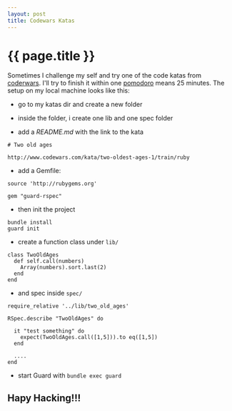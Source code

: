 ```yaml
---
layout: post
title: Codewars Katas
---
```


{{ page.title }}
================

Sometimes I challenge my self and try one of the code katas from [coderwars](http://www.codewars.com/). I'll try to finish it within one [pomodoro](https://en.wikipedia.org/wiki/Pomodoro_Technique) means 25 minutes. The setup on my local machine looks like this:

* go to my katas dir and create a new folder

* inside the folder, i create one lib and one spec folder

* add a *README.md* with the link to the kata

```
# Two old ages

http://www.codewars.com/kata/two-oldest-ages-1/train/ruby
```

* add a Gemfile:

```
source 'http://rubygems.org'

gem "guard-rspec"
```

* then init the project

```
bundle install
guard init
```

* create a function class under ```lib/```

```
class TwoOldAges
  def self.call(numbers)
    Array(numbers).sort.last(2)
  end
end
```

* and spec inside ```spec/```

```
require_relative '../lib/two_old_ages'

RSpec.describe "TwoOldAges" do

  it "test something" do
    expect(TwoOldAges.call([1,5])).to eq([1,5])
  end

  ....
end

```

* start Guard with ```bundle exec guard```

## Hapy Hacking!!!
